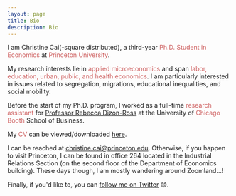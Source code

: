 ```yaml
---
layout: page
title: Bio
description: Bio
---
```


I am Christine Cai(-square distributed), a third-year <font color="IndianRed">Ph.D. Student in Economics</font> at <font color="IndianRed">Princeton University</font>.
	
My research interests lie in <font color="IndianRed">applied microeconomics</font> and span <font color="IndianRed">labor, education, urban, public, and health economics</font>. I am particularly interested in issues related to segregation, migrations, educational inequalities, and social mobility.
	
Before the start of my Ph.D. program, I worked as a full-time <font color="IndianRed">research assistant</font> for <a href="http://faculty.chicagobooth.edu/rebecca.dizon-ross/">Professor Rebecca Dizon-Ross</a> at the University of <font color="IndianRed">Chicago Booth</font> School of Business.
	
My <font color="IndianRed">CV</font> can be viewed/downloaded <a href="/assets/pdf/Christine_Cai_CV.pdf">here</a>.
	
I can be reached at <font color="IndianRed">christine.cai@princeton.edu</font>. Otherwise, if you happen to visit Princeton, I can be found in office 264 located in the Industrial Relations Section (on the second floor of the Department of Economics building). These days though, I am mostly wandering around Zoomland...!
	
Finally, if you'd like to, you can <a href="https://twitter.com/Christine_Cai27">follow me on Twitter</a> 😊.
